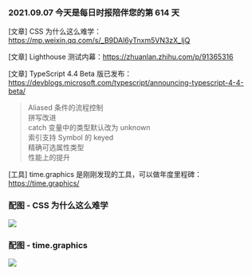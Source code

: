 ### 2021.09.07 今天是每日时报陪伴您的第 614 天

[文章] CSS 为什么这么难学：<https://mp.weixin.qq.com/s/_B9DAl6yTnxm5VN3zX_ljQ>

[文章] Lighthouse 测试内幕：<https://zhuanlan.zhihu.com/p/91365316>

[文章] TypeScript 4.4 Beta 版已发布：<https://devblogs.microsoft.com/typescript/announcing-typescript-4-4-beta/>
> Aliased 条件的流程控制  
> 拼写改进  
> catch 变量中的类型默认改为 unknown  
> 索引支持 Symbol 的 keyed  
> 精确可选属性类型  
> 性能上的提升

[工具] time.graphics 是刚刚发现的工具，可以做年度里程碑：<https://time.graphics/>

### 配图 - CSS 为什么这么难学

![](http://qn.40zhe.com/zaobao/20210902164504.png)

### 配图 - time.graphics

![](http://qn.40zhe.com/zaobao/20210907111527.png)
